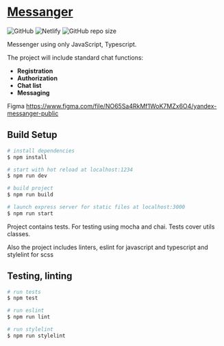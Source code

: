 # [Messanger](https://vladykoo-chat.netlify.app/)

![GitHub](https://img.shields.io/github/license/VladyKoo/middle.messenger.praktikum.yandex)
![Netlify](https://img.shields.io/netlify/554ea957-1d9d-4508-b338-048d87b0ab24)
![GitHub repo size](https://img.shields.io/github/repo-size/VladyKoo/middle.messenger.praktikum.yandex)

Messenger using only JavaScript, Typescript.

The project will include standard chat functions:
* **Registration**
* **Authorization**
* **Chat list**
* **Messaging**

Figma https://www.figma.com/file/NO65Sa4RkMf1WoK7MZx6O4/yandex-messanger-public

## Build Setup
```bash
# install dependencies
$ npm install

# start with hot reload at localhost:1234
$ npm run dev

# build project
$ npm run build

# launch express server for static files at localhost:3000
$ npm run start
```

Project contains tests. For testing using mocha and chai. Tests cover utils classes.

Also the project includes linters, eslint for javascript and typescript and stylelint for scss

## Testing, linting
```bash
# run tests
$ npm test

# run eslint
$ npm run lint

# run stylelint
$ npm run stylelint
```